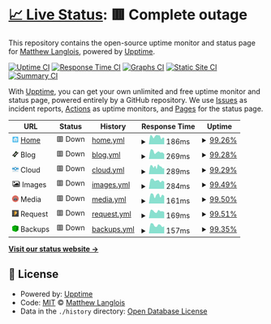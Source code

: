 # [📈 Live Status](https://status.fletchto99.com): <!--live status--> **🟥 Complete outage**

This repository contains the open-source uptime monitor and status page for [Matthew Langlois](https://fletchto99.com), powered by [Upptime](https://github.com/upptime/upptime).

[![Uptime CI](https://github.com/fletchto99/status.fletchto99.com/workflows/Uptime%20CI/badge.svg)](https://github.com/fletchto99/status.fletchto99.com/actions?query=workflow%3A%22Uptime+CI%22)
[![Response Time CI](https://github.com/fletchto99/status.fletchto99.com/workflows/Response%20Time%20CI/badge.svg)](https://github.com/fletchto99/status.fletchto99.com/actions?query=workflow%3A%22Response+Time+CI%22)
[![Graphs CI](https://github.com/fletchto99/status.fletchto99.com/workflows/Graphs%20CI/badge.svg)](https://github.com/fletchto99/status.fletchto99.com/actions?query=workflow%3A%22Graphs+CI%22)
[![Static Site CI](https://github.com/fletchto99/status.fletchto99.com/workflows/Static%20Site%20CI/badge.svg)](https://github.com/fletchto99/status.fletchto99.com/actions?query=workflow%3A%22Static+Site+CI%22)
[![Summary CI](https://github.com/fletchto99/status.fletchto99.com/workflows/Summary%20CI/badge.svg)](https://github.com/fletchto99/status.fletchto99.com/actions?query=workflow%3A%22Summary+CI%22)

With [Upptime](https://upptime.js.org), you can get your own unlimited and free uptime monitor and status page, powered entirely by a GitHub repository. We use [Issues](https://github.com/fletchto99/status.fletchto99.com/issues) as incident reports, [Actions](https://github.com/fletchto99/status.fletchto99.com/actions) as uptime monitors, and [Pages](https://status.fletchto99.com) for the status page.

<!--start: status pages-->
<!-- This summary is generated by Upptime (https://github.com/upptime/upptime) -->
<!-- Do not edit this manually, your changes will be overwritten -->
<!-- prettier-ignore -->
| URL | Status | History | Response Time | Uptime |
| --- | ------ | ------- | ------------- | ------ |
| <img alt="" src="https://raw.githubusercontent.com/fletchto99/status.fletchto99.com/master/assets/home-logo.png" height="13"> [Home](https://home.fletchto99.com) | 🟥 Down | [home.yml](https://github.com/fletchto99/status.fletchto99.com/commits/HEAD/history/home.yml) | <details><summary><img alt="Response time graph" src="./graphs/home/response-time-week.png" height="20"> 186ms</summary><br><a href="https://status.fletchto99.com/history/home"><img alt="Response time 209" src="https://img.shields.io/endpoint?url=https%3A%2F%2Fraw.githubusercontent.com%2Ffletchto99%2Fstatus.fletchto99.com%2FHEAD%2Fapi%2Fhome%2Fresponse-time.json"></a><br><a href="https://status.fletchto99.com/history/home"><img alt="24-hour response time 157" src="https://img.shields.io/endpoint?url=https%3A%2F%2Fraw.githubusercontent.com%2Ffletchto99%2Fstatus.fletchto99.com%2FHEAD%2Fapi%2Fhome%2Fresponse-time-day.json"></a><br><a href="https://status.fletchto99.com/history/home"><img alt="7-day response time 186" src="https://img.shields.io/endpoint?url=https%3A%2F%2Fraw.githubusercontent.com%2Ffletchto99%2Fstatus.fletchto99.com%2FHEAD%2Fapi%2Fhome%2Fresponse-time-week.json"></a><br><a href="https://status.fletchto99.com/history/home"><img alt="30-day response time 199" src="https://img.shields.io/endpoint?url=https%3A%2F%2Fraw.githubusercontent.com%2Ffletchto99%2Fstatus.fletchto99.com%2FHEAD%2Fapi%2Fhome%2Fresponse-time-month.json"></a><br><a href="https://status.fletchto99.com/history/home"><img alt="1-year response time 209" src="https://img.shields.io/endpoint?url=https%3A%2F%2Fraw.githubusercontent.com%2Ffletchto99%2Fstatus.fletchto99.com%2FHEAD%2Fapi%2Fhome%2Fresponse-time-year.json"></a></details> | <details><summary><a href="https://status.fletchto99.com/history/home">99.26%</a></summary><a href="https://status.fletchto99.com/history/home"><img alt="All-time uptime 98.81%" src="https://img.shields.io/endpoint?url=https%3A%2F%2Fraw.githubusercontent.com%2Ffletchto99%2Fstatus.fletchto99.com%2FHEAD%2Fapi%2Fhome%2Fuptime.json"></a><br><a href="https://status.fletchto99.com/history/home"><img alt="24-hour uptime 98.42%" src="https://img.shields.io/endpoint?url=https%3A%2F%2Fraw.githubusercontent.com%2Ffletchto99%2Fstatus.fletchto99.com%2FHEAD%2Fapi%2Fhome%2Fuptime-day.json"></a><br><a href="https://status.fletchto99.com/history/home"><img alt="7-day uptime 99.26%" src="https://img.shields.io/endpoint?url=https%3A%2F%2Fraw.githubusercontent.com%2Ffletchto99%2Fstatus.fletchto99.com%2FHEAD%2Fapi%2Fhome%2Fuptime-week.json"></a><br><a href="https://status.fletchto99.com/history/home"><img alt="30-day uptime 99.83%" src="https://img.shields.io/endpoint?url=https%3A%2F%2Fraw.githubusercontent.com%2Ffletchto99%2Fstatus.fletchto99.com%2FHEAD%2Fapi%2Fhome%2Fuptime-month.json"></a><br><a href="https://status.fletchto99.com/history/home"><img alt="1-year uptime 98.81%" src="https://img.shields.io/endpoint?url=https%3A%2F%2Fraw.githubusercontent.com%2Ffletchto99%2Fstatus.fletchto99.com%2FHEAD%2Fapi%2Fhome%2Fuptime-year.json"></a></details>
| <img alt="" src="https://raw.githubusercontent.com/fletchto99/status.fletchto99.com/master/assets/fletch-logo.png" height="13"> Blog | 🟥 Down | [blog.yml](https://github.com/fletchto99/status.fletchto99.com/commits/HEAD/history/blog.yml) | <details><summary><img alt="Response time graph" src="./graphs/blog/response-time-week.png" height="20"> 269ms</summary><br><a href="https://status.fletchto99.com/history/blog"><img alt="Response time 313" src="https://img.shields.io/endpoint?url=https%3A%2F%2Fraw.githubusercontent.com%2Ffletchto99%2Fstatus.fletchto99.com%2FHEAD%2Fapi%2Fblog%2Fresponse-time.json"></a><br><a href="https://status.fletchto99.com/history/blog"><img alt="24-hour response time 221" src="https://img.shields.io/endpoint?url=https%3A%2F%2Fraw.githubusercontent.com%2Ffletchto99%2Fstatus.fletchto99.com%2FHEAD%2Fapi%2Fblog%2Fresponse-time-day.json"></a><br><a href="https://status.fletchto99.com/history/blog"><img alt="7-day response time 269" src="https://img.shields.io/endpoint?url=https%3A%2F%2Fraw.githubusercontent.com%2Ffletchto99%2Fstatus.fletchto99.com%2FHEAD%2Fapi%2Fblog%2Fresponse-time-week.json"></a><br><a href="https://status.fletchto99.com/history/blog"><img alt="30-day response time 308" src="https://img.shields.io/endpoint?url=https%3A%2F%2Fraw.githubusercontent.com%2Ffletchto99%2Fstatus.fletchto99.com%2FHEAD%2Fapi%2Fblog%2Fresponse-time-month.json"></a><br><a href="https://status.fletchto99.com/history/blog"><img alt="1-year response time 313" src="https://img.shields.io/endpoint?url=https%3A%2F%2Fraw.githubusercontent.com%2Ffletchto99%2Fstatus.fletchto99.com%2FHEAD%2Fapi%2Fblog%2Fresponse-time-year.json"></a></details> | <details><summary><a href="https://status.fletchto99.com/history/blog">99.28%</a></summary><a href="https://status.fletchto99.com/history/blog"><img alt="All-time uptime 99.04%" src="https://img.shields.io/endpoint?url=https%3A%2F%2Fraw.githubusercontent.com%2Ffletchto99%2Fstatus.fletchto99.com%2FHEAD%2Fapi%2Fblog%2Fuptime.json"></a><br><a href="https://status.fletchto99.com/history/blog"><img alt="24-hour uptime 98.48%" src="https://img.shields.io/endpoint?url=https%3A%2F%2Fraw.githubusercontent.com%2Ffletchto99%2Fstatus.fletchto99.com%2FHEAD%2Fapi%2Fblog%2Fuptime-day.json"></a><br><a href="https://status.fletchto99.com/history/blog"><img alt="7-day uptime 99.28%" src="https://img.shields.io/endpoint?url=https%3A%2F%2Fraw.githubusercontent.com%2Ffletchto99%2Fstatus.fletchto99.com%2FHEAD%2Fapi%2Fblog%2Fuptime-week.json"></a><br><a href="https://status.fletchto99.com/history/blog"><img alt="30-day uptime 99.83%" src="https://img.shields.io/endpoint?url=https%3A%2F%2Fraw.githubusercontent.com%2Ffletchto99%2Fstatus.fletchto99.com%2FHEAD%2Fapi%2Fblog%2Fuptime-month.json"></a><br><a href="https://status.fletchto99.com/history/blog"><img alt="1-year uptime 99.04%" src="https://img.shields.io/endpoint?url=https%3A%2F%2Fraw.githubusercontent.com%2Ffletchto99%2Fstatus.fletchto99.com%2FHEAD%2Fapi%2Fblog%2Fuptime-year.json"></a></details>
| <img alt="" src="https://raw.githubusercontent.com/fletchto99/status.fletchto99.com/master/assets/cloud-logo.png" height="13"> Cloud | 🟥 Down | [cloud.yml](https://github.com/fletchto99/status.fletchto99.com/commits/HEAD/history/cloud.yml) | <details><summary><img alt="Response time graph" src="./graphs/cloud/response-time-week.png" height="20"> 289ms</summary><br><a href="https://status.fletchto99.com/history/cloud"><img alt="Response time 341" src="https://img.shields.io/endpoint?url=https%3A%2F%2Fraw.githubusercontent.com%2Ffletchto99%2Fstatus.fletchto99.com%2FHEAD%2Fapi%2Fcloud%2Fresponse-time.json"></a><br><a href="https://status.fletchto99.com/history/cloud"><img alt="24-hour response time 230" src="https://img.shields.io/endpoint?url=https%3A%2F%2Fraw.githubusercontent.com%2Ffletchto99%2Fstatus.fletchto99.com%2FHEAD%2Fapi%2Fcloud%2Fresponse-time-day.json"></a><br><a href="https://status.fletchto99.com/history/cloud"><img alt="7-day response time 289" src="https://img.shields.io/endpoint?url=https%3A%2F%2Fraw.githubusercontent.com%2Ffletchto99%2Fstatus.fletchto99.com%2FHEAD%2Fapi%2Fcloud%2Fresponse-time-week.json"></a><br><a href="https://status.fletchto99.com/history/cloud"><img alt="30-day response time 352" src="https://img.shields.io/endpoint?url=https%3A%2F%2Fraw.githubusercontent.com%2Ffletchto99%2Fstatus.fletchto99.com%2FHEAD%2Fapi%2Fcloud%2Fresponse-time-month.json"></a><br><a href="https://status.fletchto99.com/history/cloud"><img alt="1-year response time 341" src="https://img.shields.io/endpoint?url=https%3A%2F%2Fraw.githubusercontent.com%2Ffletchto99%2Fstatus.fletchto99.com%2FHEAD%2Fapi%2Fcloud%2Fresponse-time-year.json"></a></details> | <details><summary><a href="https://status.fletchto99.com/history/cloud">99.29%</a></summary><a href="https://status.fletchto99.com/history/cloud"><img alt="All-time uptime 98.27%" src="https://img.shields.io/endpoint?url=https%3A%2F%2Fraw.githubusercontent.com%2Ffletchto99%2Fstatus.fletchto99.com%2FHEAD%2Fapi%2Fcloud%2Fuptime.json"></a><br><a href="https://status.fletchto99.com/history/cloud"><img alt="24-hour uptime 98.55%" src="https://img.shields.io/endpoint?url=https%3A%2F%2Fraw.githubusercontent.com%2Ffletchto99%2Fstatus.fletchto99.com%2FHEAD%2Fapi%2Fcloud%2Fuptime-day.json"></a><br><a href="https://status.fletchto99.com/history/cloud"><img alt="7-day uptime 99.29%" src="https://img.shields.io/endpoint?url=https%3A%2F%2Fraw.githubusercontent.com%2Ffletchto99%2Fstatus.fletchto99.com%2FHEAD%2Fapi%2Fcloud%2Fuptime-week.json"></a><br><a href="https://status.fletchto99.com/history/cloud"><img alt="30-day uptime 99.84%" src="https://img.shields.io/endpoint?url=https%3A%2F%2Fraw.githubusercontent.com%2Ffletchto99%2Fstatus.fletchto99.com%2FHEAD%2Fapi%2Fcloud%2Fuptime-month.json"></a><br><a href="https://status.fletchto99.com/history/cloud"><img alt="1-year uptime 98.27%" src="https://img.shields.io/endpoint?url=https%3A%2F%2Fraw.githubusercontent.com%2Ffletchto99%2Fstatus.fletchto99.com%2FHEAD%2Fapi%2Fcloud%2Fuptime-year.json"></a></details>
| <img alt="" src="https://raw.githubusercontent.com/fletchto99/status.fletchto99.com/master/assets/image-logo.png" height="13"> Images | 🟥 Down | [images.yml](https://github.com/fletchto99/status.fletchto99.com/commits/HEAD/history/images.yml) | <details><summary><img alt="Response time graph" src="./graphs/images/response-time-week.png" height="20"> 284ms</summary><br><a href="https://status.fletchto99.com/history/images"><img alt="Response time 337" src="https://img.shields.io/endpoint?url=https%3A%2F%2Fraw.githubusercontent.com%2Ffletchto99%2Fstatus.fletchto99.com%2FHEAD%2Fapi%2Fimages%2Fresponse-time.json"></a><br><a href="https://status.fletchto99.com/history/images"><img alt="24-hour response time 257" src="https://img.shields.io/endpoint?url=https%3A%2F%2Fraw.githubusercontent.com%2Ffletchto99%2Fstatus.fletchto99.com%2FHEAD%2Fapi%2Fimages%2Fresponse-time-day.json"></a><br><a href="https://status.fletchto99.com/history/images"><img alt="7-day response time 284" src="https://img.shields.io/endpoint?url=https%3A%2F%2Fraw.githubusercontent.com%2Ffletchto99%2Fstatus.fletchto99.com%2FHEAD%2Fapi%2Fimages%2Fresponse-time-week.json"></a><br><a href="https://status.fletchto99.com/history/images"><img alt="30-day response time 309" src="https://img.shields.io/endpoint?url=https%3A%2F%2Fraw.githubusercontent.com%2Ffletchto99%2Fstatus.fletchto99.com%2FHEAD%2Fapi%2Fimages%2Fresponse-time-month.json"></a><br><a href="https://status.fletchto99.com/history/images"><img alt="1-year response time 337" src="https://img.shields.io/endpoint?url=https%3A%2F%2Fraw.githubusercontent.com%2Ffletchto99%2Fstatus.fletchto99.com%2FHEAD%2Fapi%2Fimages%2Fresponse-time-year.json"></a></details> | <details><summary><a href="https://status.fletchto99.com/history/images">99.49%</a></summary><a href="https://status.fletchto99.com/history/images"><img alt="All-time uptime 99.03%" src="https://img.shields.io/endpoint?url=https%3A%2F%2Fraw.githubusercontent.com%2Ffletchto99%2Fstatus.fletchto99.com%2FHEAD%2Fapi%2Fimages%2Fuptime.json"></a><br><a href="https://status.fletchto99.com/history/images"><img alt="24-hour uptime 99.88%" src="https://img.shields.io/endpoint?url=https%3A%2F%2Fraw.githubusercontent.com%2Ffletchto99%2Fstatus.fletchto99.com%2FHEAD%2Fapi%2Fimages%2Fuptime-day.json"></a><br><a href="https://status.fletchto99.com/history/images"><img alt="7-day uptime 99.49%" src="https://img.shields.io/endpoint?url=https%3A%2F%2Fraw.githubusercontent.com%2Ffletchto99%2Fstatus.fletchto99.com%2FHEAD%2Fapi%2Fimages%2Fuptime-week.json"></a><br><a href="https://status.fletchto99.com/history/images"><img alt="30-day uptime 99.88%" src="https://img.shields.io/endpoint?url=https%3A%2F%2Fraw.githubusercontent.com%2Ffletchto99%2Fstatus.fletchto99.com%2FHEAD%2Fapi%2Fimages%2Fuptime-month.json"></a><br><a href="https://status.fletchto99.com/history/images"><img alt="1-year uptime 99.03%" src="https://img.shields.io/endpoint?url=https%3A%2F%2Fraw.githubusercontent.com%2Ffletchto99%2Fstatus.fletchto99.com%2FHEAD%2Fapi%2Fimages%2Fuptime-year.json"></a></details>
| <img alt="" src="https://raw.githubusercontent.com/fletchto99/status.fletchto99.com/master/assets/media-logo.png" height="13"> Media | 🟥 Down | [media.yml](https://github.com/fletchto99/status.fletchto99.com/commits/HEAD/history/media.yml) | <details><summary><img alt="Response time graph" src="./graphs/media/response-time-week.png" height="20"> 161ms</summary><br><a href="https://status.fletchto99.com/history/media"><img alt="Response time 196" src="https://img.shields.io/endpoint?url=https%3A%2F%2Fraw.githubusercontent.com%2Ffletchto99%2Fstatus.fletchto99.com%2FHEAD%2Fapi%2Fmedia%2Fresponse-time.json"></a><br><a href="https://status.fletchto99.com/history/media"><img alt="24-hour response time 158" src="https://img.shields.io/endpoint?url=https%3A%2F%2Fraw.githubusercontent.com%2Ffletchto99%2Fstatus.fletchto99.com%2FHEAD%2Fapi%2Fmedia%2Fresponse-time-day.json"></a><br><a href="https://status.fletchto99.com/history/media"><img alt="7-day response time 161" src="https://img.shields.io/endpoint?url=https%3A%2F%2Fraw.githubusercontent.com%2Ffletchto99%2Fstatus.fletchto99.com%2FHEAD%2Fapi%2Fmedia%2Fresponse-time-week.json"></a><br><a href="https://status.fletchto99.com/history/media"><img alt="30-day response time 177" src="https://img.shields.io/endpoint?url=https%3A%2F%2Fraw.githubusercontent.com%2Ffletchto99%2Fstatus.fletchto99.com%2FHEAD%2Fapi%2Fmedia%2Fresponse-time-month.json"></a><br><a href="https://status.fletchto99.com/history/media"><img alt="1-year response time 196" src="https://img.shields.io/endpoint?url=https%3A%2F%2Fraw.githubusercontent.com%2Ffletchto99%2Fstatus.fletchto99.com%2FHEAD%2Fapi%2Fmedia%2Fresponse-time-year.json"></a></details> | <details><summary><a href="https://status.fletchto99.com/history/media">99.50%</a></summary><a href="https://status.fletchto99.com/history/media"><img alt="All-time uptime 98.89%" src="https://img.shields.io/endpoint?url=https%3A%2F%2Fraw.githubusercontent.com%2Ffletchto99%2Fstatus.fletchto99.com%2FHEAD%2Fapi%2Fmedia%2Fuptime.json"></a><br><a href="https://status.fletchto99.com/history/media"><img alt="24-hour uptime 99.92%" src="https://img.shields.io/endpoint?url=https%3A%2F%2Fraw.githubusercontent.com%2Ffletchto99%2Fstatus.fletchto99.com%2FHEAD%2Fapi%2Fmedia%2Fuptime-day.json"></a><br><a href="https://status.fletchto99.com/history/media"><img alt="7-day uptime 99.50%" src="https://img.shields.io/endpoint?url=https%3A%2F%2Fraw.githubusercontent.com%2Ffletchto99%2Fstatus.fletchto99.com%2FHEAD%2Fapi%2Fmedia%2Fuptime-week.json"></a><br><a href="https://status.fletchto99.com/history/media"><img alt="30-day uptime 99.88%" src="https://img.shields.io/endpoint?url=https%3A%2F%2Fraw.githubusercontent.com%2Ffletchto99%2Fstatus.fletchto99.com%2FHEAD%2Fapi%2Fmedia%2Fuptime-month.json"></a><br><a href="https://status.fletchto99.com/history/media"><img alt="1-year uptime 98.89%" src="https://img.shields.io/endpoint?url=https%3A%2F%2Fraw.githubusercontent.com%2Ffletchto99%2Fstatus.fletchto99.com%2FHEAD%2Fapi%2Fmedia%2Fuptime-year.json"></a></details>
| <img alt="" src="https://raw.githubusercontent.com/fletchto99/status.fletchto99.com/master/assets/request-logo.png" height="13"> Request | 🟥 Down | [request.yml](https://github.com/fletchto99/status.fletchto99.com/commits/HEAD/history/request.yml) | <details><summary><img alt="Response time graph" src="./graphs/request/response-time-week.png" height="20"> 169ms</summary><br><a href="https://status.fletchto99.com/history/request"><img alt="Response time 189" src="https://img.shields.io/endpoint?url=https%3A%2F%2Fraw.githubusercontent.com%2Ffletchto99%2Fstatus.fletchto99.com%2FHEAD%2Fapi%2Frequest%2Fresponse-time.json"></a><br><a href="https://status.fletchto99.com/history/request"><img alt="24-hour response time 159" src="https://img.shields.io/endpoint?url=https%3A%2F%2Fraw.githubusercontent.com%2Ffletchto99%2Fstatus.fletchto99.com%2FHEAD%2Fapi%2Frequest%2Fresponse-time-day.json"></a><br><a href="https://status.fletchto99.com/history/request"><img alt="7-day response time 169" src="https://img.shields.io/endpoint?url=https%3A%2F%2Fraw.githubusercontent.com%2Ffletchto99%2Fstatus.fletchto99.com%2FHEAD%2Fapi%2Frequest%2Fresponse-time-week.json"></a><br><a href="https://status.fletchto99.com/history/request"><img alt="30-day response time 181" src="https://img.shields.io/endpoint?url=https%3A%2F%2Fraw.githubusercontent.com%2Ffletchto99%2Fstatus.fletchto99.com%2FHEAD%2Fapi%2Frequest%2Fresponse-time-month.json"></a><br><a href="https://status.fletchto99.com/history/request"><img alt="1-year response time 189" src="https://img.shields.io/endpoint?url=https%3A%2F%2Fraw.githubusercontent.com%2Ffletchto99%2Fstatus.fletchto99.com%2FHEAD%2Fapi%2Frequest%2Fresponse-time-year.json"></a></details> | <details><summary><a href="https://status.fletchto99.com/history/request">99.51%</a></summary><a href="https://status.fletchto99.com/history/request"><img alt="All-time uptime 97.99%" src="https://img.shields.io/endpoint?url=https%3A%2F%2Fraw.githubusercontent.com%2Ffletchto99%2Fstatus.fletchto99.com%2FHEAD%2Fapi%2Frequest%2Fuptime.json"></a><br><a href="https://status.fletchto99.com/history/request"><img alt="24-hour uptime 99.95%" src="https://img.shields.io/endpoint?url=https%3A%2F%2Fraw.githubusercontent.com%2Ffletchto99%2Fstatus.fletchto99.com%2FHEAD%2Fapi%2Frequest%2Fuptime-day.json"></a><br><a href="https://status.fletchto99.com/history/request"><img alt="7-day uptime 99.51%" src="https://img.shields.io/endpoint?url=https%3A%2F%2Fraw.githubusercontent.com%2Ffletchto99%2Fstatus.fletchto99.com%2FHEAD%2Fapi%2Frequest%2Fuptime-week.json"></a><br><a href="https://status.fletchto99.com/history/request"><img alt="30-day uptime 91.91%" src="https://img.shields.io/endpoint?url=https%3A%2F%2Fraw.githubusercontent.com%2Ffletchto99%2Fstatus.fletchto99.com%2FHEAD%2Fapi%2Frequest%2Fuptime-month.json"></a><br><a href="https://status.fletchto99.com/history/request"><img alt="1-year uptime 97.99%" src="https://img.shields.io/endpoint?url=https%3A%2F%2Fraw.githubusercontent.com%2Ffletchto99%2Fstatus.fletchto99.com%2FHEAD%2Fapi%2Frequest%2Fuptime-year.json"></a></details>
| <img alt="" src="https://raw.githubusercontent.com/fletchto99/status.fletchto99.com/master/assets/backups-logo.png" height="13"> Backups | 🟥 Down | [backups.yml](https://github.com/fletchto99/status.fletchto99.com/commits/HEAD/history/backups.yml) | <details><summary><img alt="Response time graph" src="./graphs/backups/response-time-week.png" height="20"> 157ms</summary><br><a href="https://status.fletchto99.com/history/backups"><img alt="Response time 185" src="https://img.shields.io/endpoint?url=https%3A%2F%2Fraw.githubusercontent.com%2Ffletchto99%2Fstatus.fletchto99.com%2FHEAD%2Fapi%2Fbackups%2Fresponse-time.json"></a><br><a href="https://status.fletchto99.com/history/backups"><img alt="24-hour response time 131" src="https://img.shields.io/endpoint?url=https%3A%2F%2Fraw.githubusercontent.com%2Ffletchto99%2Fstatus.fletchto99.com%2FHEAD%2Fapi%2Fbackups%2Fresponse-time-day.json"></a><br><a href="https://status.fletchto99.com/history/backups"><img alt="7-day response time 157" src="https://img.shields.io/endpoint?url=https%3A%2F%2Fraw.githubusercontent.com%2Ffletchto99%2Fstatus.fletchto99.com%2FHEAD%2Fapi%2Fbackups%2Fresponse-time-week.json"></a><br><a href="https://status.fletchto99.com/history/backups"><img alt="30-day response time 168" src="https://img.shields.io/endpoint?url=https%3A%2F%2Fraw.githubusercontent.com%2Ffletchto99%2Fstatus.fletchto99.com%2FHEAD%2Fapi%2Fbackups%2Fresponse-time-month.json"></a><br><a href="https://status.fletchto99.com/history/backups"><img alt="1-year response time 185" src="https://img.shields.io/endpoint?url=https%3A%2F%2Fraw.githubusercontent.com%2Ffletchto99%2Fstatus.fletchto99.com%2FHEAD%2Fapi%2Fbackups%2Fresponse-time-year.json"></a></details> | <details><summary><a href="https://status.fletchto99.com/history/backups">99.35%</a></summary><a href="https://status.fletchto99.com/history/backups"><img alt="All-time uptime 99.04%" src="https://img.shields.io/endpoint?url=https%3A%2F%2Fraw.githubusercontent.com%2Ffletchto99%2Fstatus.fletchto99.com%2FHEAD%2Fapi%2Fbackups%2Fuptime.json"></a><br><a href="https://status.fletchto99.com/history/backups"><img alt="24-hour uptime 98.81%" src="https://img.shields.io/endpoint?url=https%3A%2F%2Fraw.githubusercontent.com%2Ffletchto99%2Fstatus.fletchto99.com%2FHEAD%2Fapi%2Fbackups%2Fuptime-day.json"></a><br><a href="https://status.fletchto99.com/history/backups"><img alt="7-day uptime 99.35%" src="https://img.shields.io/endpoint?url=https%3A%2F%2Fraw.githubusercontent.com%2Ffletchto99%2Fstatus.fletchto99.com%2FHEAD%2Fapi%2Fbackups%2Fuptime-week.json"></a><br><a href="https://status.fletchto99.com/history/backups"><img alt="30-day uptime 99.85%" src="https://img.shields.io/endpoint?url=https%3A%2F%2Fraw.githubusercontent.com%2Ffletchto99%2Fstatus.fletchto99.com%2FHEAD%2Fapi%2Fbackups%2Fuptime-month.json"></a><br><a href="https://status.fletchto99.com/history/backups"><img alt="1-year uptime 99.04%" src="https://img.shields.io/endpoint?url=https%3A%2F%2Fraw.githubusercontent.com%2Ffletchto99%2Fstatus.fletchto99.com%2FHEAD%2Fapi%2Fbackups%2Fuptime-year.json"></a></details>

<!--end: status pages-->

[**Visit our status website →**](https://status.fletchto99.com)

## 📄 License

- Powered by: [Upptime](https://github.com/upptime/upptime)
- Code: [MIT](./LICENSE) © [Matthew Langlois](https://fletchto99.com)
- Data in the `./history` directory: [Open Database License](https://opendatacommons.org/licenses/odbl/1-0/)
